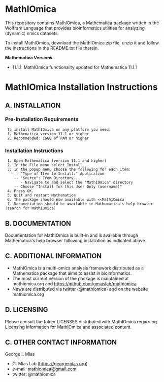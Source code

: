 # MathIOmica
This repository contains MathIOmica, a Mathematica package written in the Wolfram Language that provides bioinformatics utilities for analyzing (dynamic) omics datasets.

To install MathIOmica, download the MathIOmica.zip file, unzip it and follow the instructions in the README.txt file therein.

**Mathematica Versions**
* 11.1.1: MathIOmica functionality updated for Mathematica 11.1.1

# MathIOmica Installation Instructions

## A. INSTALLATION 
  
  ### Pre-Installation Requirements
     To install MathIOmica on any platform you need:
     1. Mathematica version 11.1 or higher
     2. Recommended: 16GB of RAM or higher
  
  ### Installation Instructions
     1. Open Mathematica (version 11.1 and higher)
     2. In the File menu select Install...
     3. In the popup menu choose the following for each item:
        -- "Type of Item to Install:" Application
        -- "Source": From Directory...
 	       - Navigate to and select the "MathIOmica" directory
        -- Choose "Install for this User Only (username)"
     4. Press OK.
     5. Quit and restart Mathematica
     6. The package should now available with <<MathIOmica`
     7. Documentation should be available in Mathematica's help browser (search for MathIOmica)

## B. DOCUMENTATION
  Documentation for MathIOmica is built-in and is available 
  through Mathematica's help browser following installation as indicated above.


## C. ADDITIONAL INFORMATION
  * MathIOmica is a multi-omics analysis framework distributed as a Mathematica package that aims to assist in bioinformatics.
  * The most current version of the package is maintained at
     mathiomica.org and
     https://github.com/gmiaslab/mathiomica
  * News are distributed via twitter (@mathiomica) and on the website mathiomica.org

## D. LICENSING
  Please consult the folder LICENSES distributed with MathIOmica regarding Licensing information for MathIOmica and associated content.

## C. OTHER CONTACT INFORMATION
  George I. Mias
  * G. Mias Lab (https://georgemias.org)
  * e-mail: mathiomica@gmail.com
  * twitter: @mathiomica
